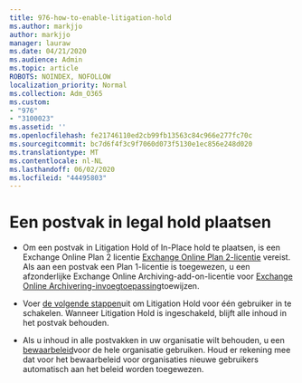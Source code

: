 ```yaml
---
title: 976-how-to-enable-litigation-hold
ms.author: markjjo
author: markjjo
manager: lauraw
ms.date: 04/21/2020
ms.audience: Admin
ms.topic: article
ROBOTS: NOINDEX, NOFOLLOW
localization_priority: Normal
ms.collection: Adm_O365
ms.custom:
- "976"
- "3100023"
ms.assetid: ''
ms.openlocfilehash: fe21746110ed2cb99fb13563c84c966e277fc70c
ms.sourcegitcommit: bc7d6f4f3c9f7060d073f5130e1ec856e248d020
ms.translationtype: MT
ms.contentlocale: nl-NL
ms.lasthandoff: 06/02/2020
ms.locfileid: "44495803"
---
```

# <a name="place-a-mailbox-on-legal-hold"></a>Een postvak in legal hold plaatsen

- Om een postvak in Litigation Hold of In-Place hold te plaatsen, is een Exchange Online Plan 2 licentie [Exchange Online Plan 2-licentie](https://docs.microsoft.com/office365/servicedescriptions/office-365-platform-service-description/office-365-plan-options) vereist. Als aan een postvak een Plan 1-licentie is toegewezen, u een afzonderlijke Exchange Online Archiving-add-on-licentie voor [Exchange Online Archivering-invoegtoepassing](https://docs.microsoft.com/office365/servicedescriptions/exchange-online-archiving-service-description)toewijzen.

- Voer [de volgende stappen](https://docs.microsoft.com/microsoft-365/compliance/create-a-litigation-hold)uit om Litigation Hold voor één gebruiker in te schakelen. Wanneer Litigation Hold is ingeschakeld, blijft alle inhoud in het postvak behouden.

- Als u inhoud in alle postvakken in uw organisatie wilt behouden, u een [bewaarbeleid](https://docs.microsoft.com/microsoft-365/compliance/retention-policies#applying-a-retention-policy-to-an-entire-organization-or-specific-locations)voor de hele organisatie gebruiken. Houd er rekening mee dat voor het bewaarbeleid voor organisaties nieuwe gebruikers automatisch aan het beleid worden toegewezen.
